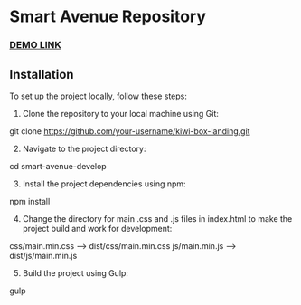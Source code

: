 # Smart Avenue Repository

### [DEMO LINK]()

## Installation

To set up the project locally, follow these steps:

1. Clone the repository to your local machine using Git:

git clone https://github.com/your-username/kiwi-box-landing.git


2. Navigate to the project directory:

cd smart-avenue-develop


3. Install the project dependencies using npm:

npm install


4. Change the directory for main .css and .js files in index.html to make the project build and work for development:

css/main.min.css --> dist/css/main.min.css
js/main.min.js --> dist/js/main.min.js

5. Build the project using Gulp:

gulp

